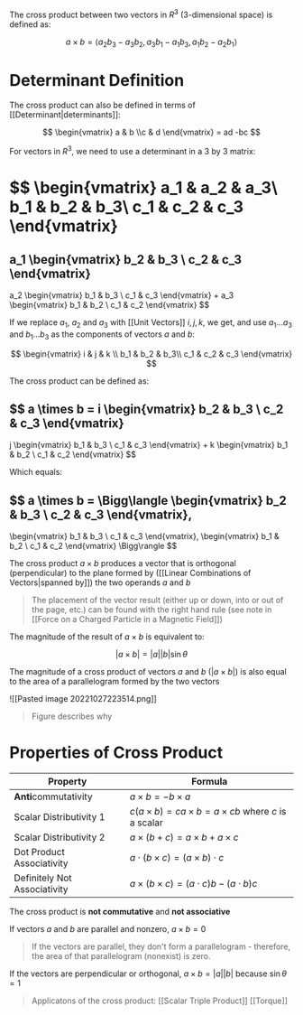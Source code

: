 The cross product between two vectors in $R^3$ (3-dimensional space) is defined as:

$$
a \times b = 
\langle 
a_2b_3 - a_3b_2,
a_3b_1 - a_1b_3,
a_1b_2 - a_2b_1
\rangle
$$

# Determinant Definition

The cross product can also be defined in terms of [[Determinant|determinants]]:

$$
\begin{vmatrix}
a & b \\c & d
\end{vmatrix} = ad -bc
$$

For vectors in $R^3$, we need to use a determinant in a 3 by 3 matrix:

$$
\begin{vmatrix}
a_1 & a_2 & a_3\\
b_1 & b_2 & b_3\\
c_1 & c_2 & c_3
\end{vmatrix}
= 
a_1 
\begin{vmatrix}
b_2 & b_3 \\ c_2 & c_3
\end{vmatrix} 
-
a_2
\begin{vmatrix}
b_1 & b_3 \\ c_1 & c_3
\end{vmatrix}
+
a_3
\begin{vmatrix}
b_1 & b_2 \\ c_1 & c_2
\end{vmatrix}
$$

If we replace $a_1$, $a_2$ and $a_3$ with [[Unit Vectors]] $i, j, k$, we get, and use $a_1...a_3$ and $b_1...b_3$ as the components of vectors $a$ and $b$:

$$
\begin{vmatrix}
i & j & k \\
b_1 & b_2 & b_3\\
c_1 & c_2 & c_3
\end{vmatrix}
$$

The cross product can be defined as:

$$
a \times b = 
i
\begin{vmatrix}
b_2 & b_3 \\ c_2 & c_3
\end{vmatrix} 
-
j
\begin{vmatrix}
b_1 & b_3 \\ c_1 & c_3
\end{vmatrix}
+
k
\begin{vmatrix}
b_1 & b_2 \\ c_1 & c_2
\end{vmatrix}
$$

Which equals:

$$
a \times b = \Bigg\langle
\begin{vmatrix}
b_2 & b_3 \\ c_2 & c_3
\end{vmatrix},
-
\begin{vmatrix}
b_1 & b_3 \\ c_1 & c_3
\end{vmatrix},
\begin{vmatrix}
b_1 & b_2 \\ c_1 & c_2
\end{vmatrix}
\Bigg\rangle
$$

The cross product $a \times b$ produces a vector that is orthogonal (perpendicular) to the plane formed by ([[Linear Combinations of Vectors|spanned by]]) the two operands $a$ and $b$

> The placement of the vector result (either up or down, into or out of the page, etc.) can be found with the right hand rule (see note in [[Force on a Charged Particle in a Magnetic Field]])

The magnitude of the result of $a \times b$ is equivalent to:

$$
|a \times b| = |a||b|\sin{\theta}
$$

The magnitude of a cross product of vectors $a$ and $b$ ($|a \times b|$) is also equal to the area of a parallelogram formed by the two vectors

![[Pasted image 20221027223514.png]]

> Figure describes why

# Properties of Cross Product

| Property                     | Formula                                                           |
| ---------------------------- | ----------------------------------------------------------------- |
| **Anti**commutativity        | $a \times b = -b \times a$                                        |
| Scalar Distributivity 1      | $c(a \times b) = ca \times b = a \times cb$ where $c$ is a scalar |
| Scalar Distributivity 2      | $a \times (b + c) = a \times b + a \times c$                      |
| Dot Product Associativity    | $a \cdot (b \times c) = (a \times b) \cdot c$                     |
| Definitely Not Associativity | $a \times (b \times c) = (a \cdot c)b - (a \cdot b) c$            |

The cross product is **not commutative** and **not associative**

If vectors $a$ and $b$ are parallel and nonzero, $a \times b = 0$

> If the vectors are parallel, they don't form a parallelogram - therefore, the area of that parallelogram (nonexist) is zero.

If the vectors are perpendicular or orthogonal, $a \times b = |a||b|$ because $\sin\theta = 1$

> Applicatons of the cross product:
> [[Scalar Triple Product]]
> [[Torque]]
